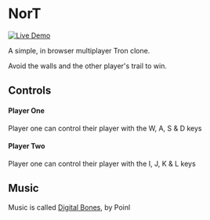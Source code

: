 # NorT

[![Live Demo](https://img.shields.io/badge/demo-online-green.svg)](http://brogand1993.github.io/NorT/)

A simple, in browser multiplayer Tron clone. 

Avoid the walls and the other player's trail to win.

## Controls

#### Player One

Player one can control their player with the W, A, S & D keys

#### Player Two

Player one can control their player with the I, J, K & L keys

## Music

Music is called [Digital Bones](http://www.newgrounds.com/audio/listen/625694), by Poinl 
